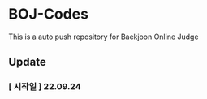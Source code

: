 # BOJ-Codes
This is a auto push repository for Baekjoon Online Judge

## Update
### [ 시작일 ] 22.09.24

``` 순차적으로 풀었던 내용을 업로드할 예정입니다.
